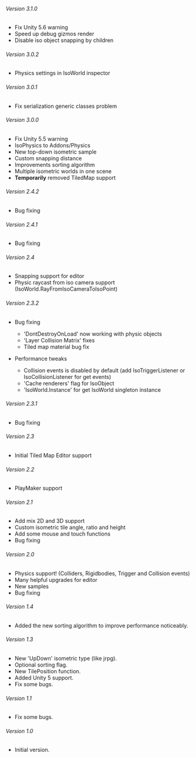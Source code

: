 ###### Version 3.1.0

* Fix Unity 5.6 warning
* Speed up debug gizmos render
* Disable iso object snapping by children

###### Version 3.0.2

* Physics settings in IsoWorld inspector

###### Version 3.0.1

* Fix serialization generic classes problem

###### Version 3.0.0

* Fix Unity 5.5 warning
* IsoPhysics to Addons/Physics
* New top-down isometric sample
* Custom snapping distance
* Improvements sorting algorithm
* Multiple isometric worlds in one scene
* **Temporarily** removed TiledMap support

###### Version 2.4.2

* Bug fixing

###### Version 2.4.1

* Bug fixing

###### Version 2.4

* Snapping support for editor
* Physic raycast from iso camera support (IsoWorld.RayFromIsoCameraToIsoPoint)

###### Version 2.3.2

* Bug fixing
  - 'DontDestroyOnLoad' now working with physic objects
  - 'Layer Collision Matrix' fixes
  - Tiled map material bug fix

* Performance tweaks
  - Collision events is disabled by default (add IsoTriggerListener or IsoCollisionListener for get events)
  - 'Cache renderers' flag for IsoObject
  - 'IsoWorld.Instance' for get IsoWorld singleton instance

###### Version 2.3.1

* Bug fixing

###### Version 2.3

* Initial Tiled Map Editor support

###### Version 2.2

* PlayMaker support

###### Version 2.1

* Add mix 2D and 3D support
* Custom isometric tile angle, ratio and height
* Add some mouse and touch functions
* Bug fixing

###### Version 2.0

* Physics support! (Colliders, Rigidbodies, Trigger and Collision events)
* Many helpful upgrades for editor
* New samples
* Bug fixing

###### Version 1.4

* Added the new sorting algorithm to improve performance noticeably.

###### Version 1.3

* New 'UpDown' isometric type (like jrpg).
* Optional sorting flag.
* New TilePosition function.
* Added Unity 5 support.
* Fix some bugs.

###### Version 1.1

* Fix some bugs.

###### Version 1.0

* Initial version.
